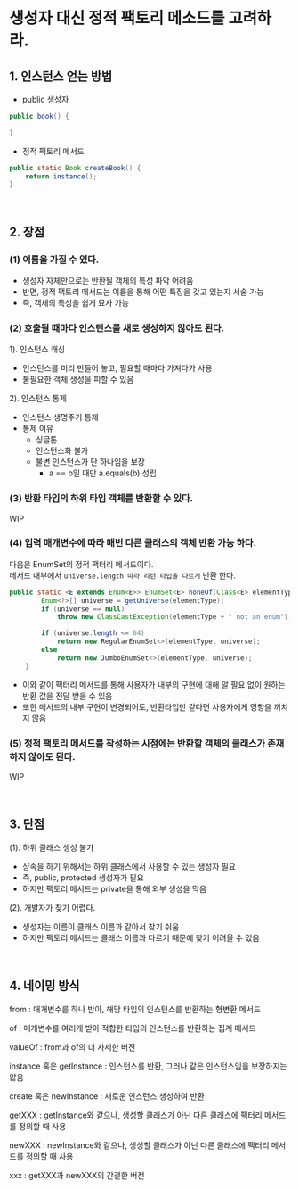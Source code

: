 # 생성자 대신 정적 팩토리 메소드를 고려하라.
## 1. 인스턴스 얻는 방법

- public 생성자
```java
public book() {
    
}
```
- 정적 팩토리 메서드
```java
public static Book createBook() {
    return instance();
}
```

<br>

## 2. 장점
### (1) 이름을 가질 수 있다.
- 생성자 자체만으로는 반환될 객체의 특성 파악 어려움
- 반면, 정적 팩토리 메서드는 이름을 통해 어떤 특징을 갖고 있는지 서술 가능
- 즉, 객체의 특성을 쉽게 묘사 가능

### (2) 호출될 때마다 인스턴스를 새로 생성하지 않아도 된다.
1). 인스턴스 캐싱
- 인스턴스를 미리 만들어 놓고, 필요할 때마다 가져다가 사용
- 불필요한 객체 생성을 피할 수 있음

2). 인스턴스 통제
- 인스턴스 생명주기 통제
- 통제 이유
    - 싱글톤
    - 인스턴스화 불가
    - 불변 인스턴스가 단 하나임을 보장
        - a == b일 때만 a.equals(b) 성립
    
### (3) 반환 타입의 하위 타입 객체를 반환할 수 있다.
WIP


### (4) 입력 매개변수에 따라 매번 다른 클래스의 객체 반환 가능 하다.
다음은 EnumSet의 정적 팩터리 메서드이다.    
메서드 내부에서 `universe.length 따라 리턴 타입을 다르게` 반환 한다.
```java
public static <E extends Enum<E>> EnumSet<E> noneOf(Class<E> elementType) {
        Enum<?>[] universe = getUniverse(elementType);
        if (universe == null)
            throw new ClassCastException(elementType + " not an enum");

        if (universe.length <= 64)
            return new RegularEnumSet<>(elementType, universe);
        else
            return new JumboEnumSet<>(elementType, universe);
    }
```
- 이와 같이 팩터리 메서드를 통해 사용자가 내부의 구현에 대해 알 필요 없이 원하는 반환 값을 전달 받을 수 있음
- 또한 메서드의 내부 구현이 변경되어도, 반환타입만 같다면 사용자에게 영향을 끼치지 않음


### (5) 정적 팩토리 메서드를 작성하는 시점에는 반환할 객체의 클래스가 존재하지 않아도 된다. 
WIP

<br>

## 3. 단점
(1). 하위 클래스 생성 불가
- 샹속을 하기 위해서는 하위 클래스에서 사용할 수 있는 생성자 필요
- 즉, public, protected 생성자가 필요
- 하지만 팩토리 메서드는 private을 통해 외부 생성을 막음

(2). 개발자가 찾기 어렵다.
- 생성자는 이름이 클래스 이름과 같아서 찾기 쉬움
- 하지만 팩토리 메서드는 클래스 이름과 다르기 때문에 찾기 어려울 수 있음 

<br>

## 4. 네이밍 방식
from : 매개변수를 하나 받아, 해당 타입의 인스턴스를 반환하는 형변환 메서드

of : 매개변수를 여러개 받아 적합한 타입의 인스턴스를 반환하는 집계 메서드

valueOf : from과 of의 더 자세한 버전

instance 혹은 getInstance : 인스턴스를 반환, 그러나 같은 인스턴스임을 보장하지는 않음

create 혹은 newInstance : 새로운 인스턴스 생성하여 반환

getXXX : getInstance와 같으나, 생성할 클래스가 아닌 다른 클래스에 팩터리 메서드를 정의할 때 사용

newXXX : newInstance와 같으나, 생성할 클래스가 아닌 다른 클래스에 팩터리 메서드를 정의할 때 사용

xxx : getXXX과 newXXX의 간결한 버전